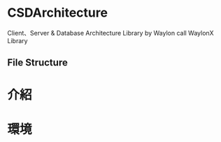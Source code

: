 # CSDArchitecture
Client、Server & Database Architecture Library
by Waylon call WaylonX Library

## File Structure

# 介紹

# 環境

